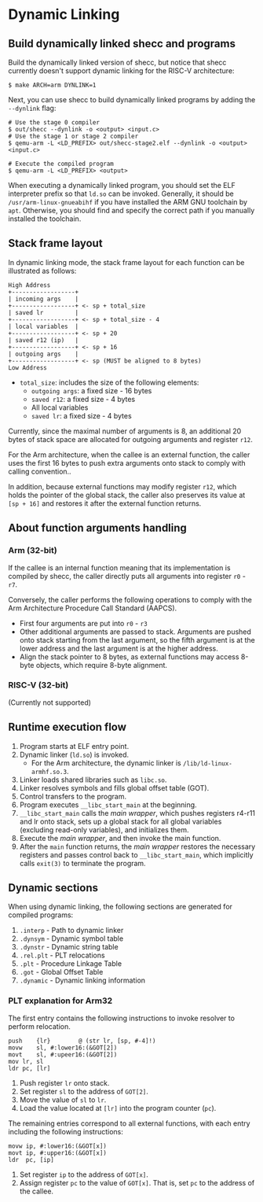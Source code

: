 # Dynamic Linking

## Build dynamically linked shecc and programs

Build the dynamically linked version of shecc, but notice that shecc currently doesn't support dynamic linking for the RISC-V architecture:

```shell
$ make ARCH=arm DYNLINK=1
```

Next, you can use shecc to build dynamically linked programs by adding the `--dynlink` flag:

```shell
# Use the stage 0 compiler
$ out/shecc --dynlink -o <output> <input.c>
# Use the stage 1 or stage 2 compiler
$ qemu-arm -L <LD_PREFIX> out/shecc-stage2.elf --dynlink -o <output> <input.c>

# Execute the compiled program
$ qemu-arm -L <LD_PREFIX> <output>
```

When executing a dynamically linked program, you should set the ELF interpreter prefix so that `ld.so` can be invoked. Generally, it should be `/usr/arm-linux-gnueabihf` if you have installed the ARM GNU toolchain by `apt`. Otherwise, you should find and specify the correct path if you manually installed the toolchain.

## Stack frame layout

In dynamic linking mode, the stack frame layout for each function can be illustrated as follows:

```
High Address
+------------------+
| incoming args    |
+------------------+ <- sp + total_size
| saved lr         | 
+------------------+ <- sp + total_size - 4
| local variables  |
+------------------+ <- sp + 20
| saved r12 (ip)   |
+------------------+ <- sp + 16
| outgoing args    |
+------------------+ <- sp (MUST be aligned to 8 bytes)
Low Address
```

* `total_size`: includes the size of the following elements:
  * `outgoing args`: a fixed size - 16 bytes
  * `saved r12`: a fixed size - 4 bytes
  * All local variables
  * `saved lr`: a fixed size - 4 bytes
  

Currently, since the maximal number of arguments is 8, an additional 20 bytes of stack space are allocated for outgoing arguments and register `r12`.

For the Arm architecture, when the callee is an external function, the caller uses the first 16 bytes to push extra arguments onto stack to comply with calling convention..

In addition, because external functions may modify register `r12`, which holds the pointer of the global stack, the caller also preserves its value at `[sp + 16]` and restores it after the external function returns.

## About function arguments handling

### Arm (32-bit)

If the callee is an internal function meaning that its implementation is compiled by shecc, the caller directly puts all arguments into register `r0` - `r7`.

Conversely, the caller performs the following operations to comply with the Arm Architecture Procedure Call Standard (AAPCS).

* First four arguments are put into `r0` - `r3`
* Other additional arguments are passed to stack. Arguments are pushed onto stack starting from the last argument, so the fifth argument is at the lower address and the last argument is at the higher address.
* Align the stack pointer to 8 bytes, as external functions may access 8-byte objects, which require 8-byte alignment.

### RISC-V (32-bit)

(Currently not supported)

## Runtime execution flow

1. Program starts at ELF entry point.
2. Dynamic linker (`ld.so`) is invoked.
   * For the Arm architecture, the dynamic linker is `/lib/ld-linux-armhf.so.3`.
3. Linker loads shared libraries such as `libc.so`.
4. Linker resolves symbols and fills global offset table (GOT).
5. Control transfers to the program.
6. Program executes `__libc_start_main` at the beginning.
7. `__libc_start_main` calls the *main wrapper*, which pushes registers r4-r11 and lr onto stack, sets up a global stack for all global variables (excluding read-only variables), and initializes them.
8. Execute the *main wrapper*, and then invoke the main function.
9. After the `main` function returns, the *main wrapper* restores the necessary registers and passes control back to  `__libc_start_main`, which implicitly calls `exit(3)` to terminate the program.

## Dynamic sections

When using dynamic linking, the following sections are generated for compiled programs:

1. `.interp` - Path to dynamic linker
2. `.dynsym` - Dynamic symbol table
3. `.dynstr` - Dynamic string table
4. `.rel.plt` - PLT relocations
5. `.plt` - Procedure Linkage Table
6. `.got` - Global Offset Table
7. `.dynamic` - Dynamic linking information

### PLT explanation for Arm32

The first entry contains the following instructions to invoke resolver to perform relocation.

```
push	{lr}		@ (str lr, [sp, #-4]!)
movw	sl, #:lower16:(&GOT[2])
movt	sl, #:upeer16:(&GOT[2])
mov	lr, sl
ldr	pc, [lr]
```

1. Push register `lr` onto stack.
2. Set register `sl` to the address of `GOT[2]`.
3. Move the value of `sl` to `lr`.
4. Load the value located at `[lr]` into the program counter (`pc`).



The remaining entries correspond to all external functions, with each entry including the following instructions:

```
movw ip, #:lower16:(&GOT[x])
movt ip, #:upper16:(&GOT[x])
ldr  pc, [ip]
```

1. Set register `ip` to the address of `GOT[x]`. 
2. Assign register `pc` to the value of `GOT[x]`. That is, set `pc` to the address of the callee.

